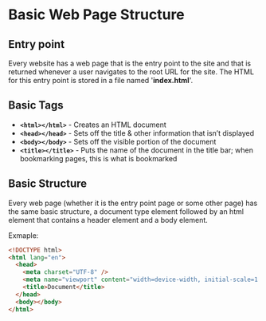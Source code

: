 # Basic Web Page Structure

## Entry point

Every website has a web page that is the entry point to the site and that is returned whenever a user navigates to the root URL for the site. The HTML for this entry point is stored in a file named '**index.html**'.

## Basic Tags

- **`<html></html>`** - Creates an HTML document
- **`<head></head>`** - Sets off the title & other information that isn’t displayed
- **`<body></body>`** - Sets off the visible portion of the document
- **`<title></title>`** - Puts the name of the document in the title bar; when bookmarking pages, this is what is bookmarked

## Basic Structure

Every web page (whether it is the entry point page or some other page) has the same basic structure, a document type element followed by an html element that contains a header element and a body element.

Exmaple:

```html
<!DOCTYPE html>
<html lang="en">
  <head>
    <meta charset="UTF-8" />
    <meta name="viewport" content="width=device-width, initial-scale=1.0" />
    <title>Document</title>
  </head>
  <body></body>
</html>
```
